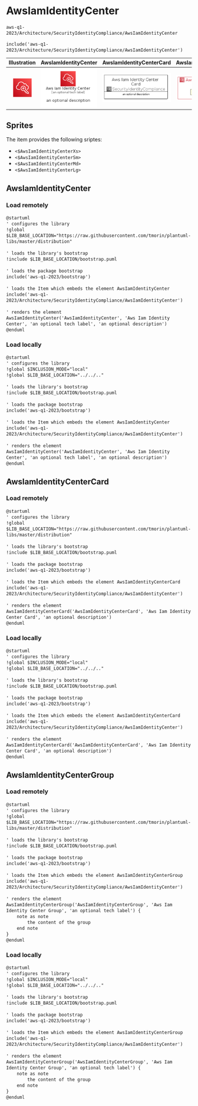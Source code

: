 # AwsIamIdentityCenter


```text
aws-q1-2023/Architecture/SecurityIdentityCompliance/AwsIamIdentityCenter
```

```text
include('aws-q1-2023/Architecture/SecurityIdentityCompliance/AwsIamIdentityCenter')
```



| Illustration | AwsIamIdentityCenter | AwsIamIdentityCenterCard | AwsIamIdentityCenterGroup |
| :---: | :---: | :---: | :---: |
| ![illustration for Illustration](../../../aws-q1-2023/Architecture/SecurityIdentityCompliance/AwsIamIdentityCenter.png) | ![illustration for AwsIamIdentityCenter](../../../aws-q1-2023/Architecture/SecurityIdentityCompliance/AwsIamIdentityCenter.Local.png) | ![illustration for AwsIamIdentityCenterCard](../../../aws-q1-2023/Architecture/SecurityIdentityCompliance/AwsIamIdentityCenterCard.Local.png) | ![illustration for AwsIamIdentityCenterGroup](../../../aws-q1-2023/Architecture/SecurityIdentityCompliance/AwsIamIdentityCenterGroup.Local.png) |



## Sprites
The item provides the following sriptes:

- `<$AwsIamIdentityCenterXs>`
- `<$AwsIamIdentityCenterSm>`
- `<$AwsIamIdentityCenterMd>`
- `<$AwsIamIdentityCenterLg>`





## AwsIamIdentityCenter

### Load remotely
```plantuml
@startuml
' configures the library
!global $LIB_BASE_LOCATION="https://raw.githubusercontent.com/tmorin/plantuml-libs/master/distribution"

' loads the library's bootstrap
!include $LIB_BASE_LOCATION/bootstrap.puml

' loads the package bootstrap
include('aws-q1-2023/bootstrap')

' loads the Item which embeds the element AwsIamIdentityCenter
include('aws-q1-2023/Architecture/SecurityIdentityCompliance/AwsIamIdentityCenter')

' renders the element
AwsIamIdentityCenter('AwsIamIdentityCenter', 'Aws Iam Identity Center', 'an optional tech label', 'an optional description')
@enduml
```

### Load locally
```plantuml
@startuml
' configures the library
!global $INCLUSION_MODE="local"
!global $LIB_BASE_LOCATION="../../.."

' loads the library's bootstrap
!include $LIB_BASE_LOCATION/bootstrap.puml

' loads the package bootstrap
include('aws-q1-2023/bootstrap')

' loads the Item which embeds the element AwsIamIdentityCenter
include('aws-q1-2023/Architecture/SecurityIdentityCompliance/AwsIamIdentityCenter')

' renders the element
AwsIamIdentityCenter('AwsIamIdentityCenter', 'Aws Iam Identity Center', 'an optional tech label', 'an optional description')
@enduml
```

## AwsIamIdentityCenterCard

### Load remotely
```plantuml
@startuml
' configures the library
!global $LIB_BASE_LOCATION="https://raw.githubusercontent.com/tmorin/plantuml-libs/master/distribution"

' loads the library's bootstrap
!include $LIB_BASE_LOCATION/bootstrap.puml

' loads the package bootstrap
include('aws-q1-2023/bootstrap')

' loads the Item which embeds the element AwsIamIdentityCenterCard
include('aws-q1-2023/Architecture/SecurityIdentityCompliance/AwsIamIdentityCenter')

' renders the element
AwsIamIdentityCenterCard('AwsIamIdentityCenterCard', 'Aws Iam Identity Center Card', 'an optional description')
@enduml
```

### Load locally
```plantuml
@startuml
' configures the library
!global $INCLUSION_MODE="local"
!global $LIB_BASE_LOCATION="../../.."

' loads the library's bootstrap
!include $LIB_BASE_LOCATION/bootstrap.puml

' loads the package bootstrap
include('aws-q1-2023/bootstrap')

' loads the Item which embeds the element AwsIamIdentityCenterCard
include('aws-q1-2023/Architecture/SecurityIdentityCompliance/AwsIamIdentityCenter')

' renders the element
AwsIamIdentityCenterCard('AwsIamIdentityCenterCard', 'Aws Iam Identity Center Card', 'an optional description')
@enduml
```

## AwsIamIdentityCenterGroup

### Load remotely
```plantuml
@startuml
' configures the library
!global $LIB_BASE_LOCATION="https://raw.githubusercontent.com/tmorin/plantuml-libs/master/distribution"

' loads the library's bootstrap
!include $LIB_BASE_LOCATION/bootstrap.puml

' loads the package bootstrap
include('aws-q1-2023/bootstrap')

' loads the Item which embeds the element AwsIamIdentityCenterGroup
include('aws-q1-2023/Architecture/SecurityIdentityCompliance/AwsIamIdentityCenter')

' renders the element
AwsIamIdentityCenterGroup('AwsIamIdentityCenterGroup', 'Aws Iam Identity Center Group', 'an optional tech label') {
    note as note
        the content of the group
    end note
}
@enduml
```

### Load locally
```plantuml
@startuml
' configures the library
!global $INCLUSION_MODE="local"
!global $LIB_BASE_LOCATION="../../.."

' loads the library's bootstrap
!include $LIB_BASE_LOCATION/bootstrap.puml

' loads the package bootstrap
include('aws-q1-2023/bootstrap')

' loads the Item which embeds the element AwsIamIdentityCenterGroup
include('aws-q1-2023/Architecture/SecurityIdentityCompliance/AwsIamIdentityCenter')

' renders the element
AwsIamIdentityCenterGroup('AwsIamIdentityCenterGroup', 'Aws Iam Identity Center Group', 'an optional tech label') {
    note as note
        the content of the group
    end note
}
@enduml
```

